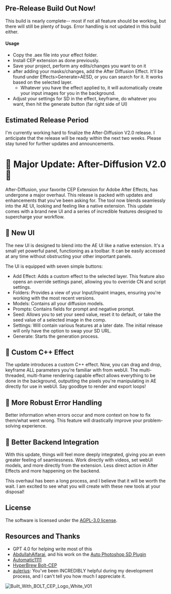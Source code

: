 ## Pre-Release Build Out Now!
This build is nearly complete-- most if not all feature should be working, but there will still be plenty of bugs. Error handling is not updated in this build either.
#### Usage 
- Copy the .aex file into your effect folder.
- Install CEP extension as done previously.
- Save your project, perform any edits/changes you want to on it
- after adding your masks/changes, add the After Diffusion Effect. It'll be found under Effects>Generate>AESD, or you can search for it. It works based on the selected layer.
  - Whatever you have the effect applied to, it will automatically create your input images for you in the background. 
- Adjust your settings for SD in the effect, keyframe, do whatever you want, then hit the generate button (far right side of UI)


## Estimated Release Period
I'm currently working hard to finalize the After-Diffusion V2.0 release. I anticipate that the release will be ready within the next two weeks. Please stay tuned for further updates and announcements.

# 🎉 Major Update: After-Diffusion V2.0 🎉

After-Diffusion, your favorite CEP Extension for Adobe After Effects, has undergone a major overhaul. This release is packed with updates and enhancements that you've been asking for. The tool now blends seamlessly into the AE UI, looking and feeling like a native extension. This update comes with a brand new UI and a series of incredible features designed to supercharge your workflow.

## 🎨 New UI
The new UI is designed to blend into the AE UI like a native extension. It's a small yet powerful panel, functioning as a toolbar. It can be easily accessed at any time without obstructing your other important panels.

The UI is equipped with seven simple buttons:

- Add Effect: Adds a custom effect to the selected layer. This feature also opens an override settings panel, allowing you to override CN and script settings.
- Folders: Provides a view of your Input/Inpaint images, ensuring you're working with the most recent versions.
- Models: Contains all your diffusion models.
- Prompts: Contains fields for prompt and negative prompt.
- Seed: Allows you to set your seed value, reset it to default, or take the seed value of a selected image in the comp.
- Settings: Will contain various features at a later date. The initial release will only have the option to swap your SD URL.
- Generate: Starts the generation process.

## 💪 Custom C++ Effect
The update introduces a custom C++ effect. Now, you can drag and drop, keyframe ALL parameters you're familiar with from webUI. The multi-threaded, multi-frame rendering capable effect allows everything to be done in the background, outputting the pixels you're manipulating in AE directly for use in webUI. Say goodbye to render and export loops!

## 🚦 More Robust Error Handling
Better information when errors occur and more context on how to fix them/what went wrong. This feature will drastically improve your problem-solving experience.

## 🔗 Better Backend Integration
With this update, things will feel more deeply integrated, giving you an even greater feeling of seamlessness. Work directly with videos, set webUI models, and more directly from the extension. Less direct action in After Effects and more happening on the backend.

This overhaul has been a long process, and I believe that it will be worth the wait. I am excited to see what you will create with these new tools at your disposal!

## License
The software is licensed under the [AGPL-3.0 license](https://github.com/Trentonom0r3/After-Diffusion/blob/main/LICENSE).

## Resources and Thanks
- GPT 4.0 for helping write most of this
- [AbdullahAlfaraj](https://github.com/AbdullahAlfaraj), and his work on the [Auto Photoshop SD Plugin](https://github.com/AbdullahAlfaraj/Auto-Photoshop-StableDiffusion-Plugin)
- [Automatic1111](https://github.com/AUTOMATIC1111/stable-diffusion-webui)
- [HyperBrew Bolt-CEP](https://github.com/hyperbrew/bolt-cep)
- [aulerius](https://github.com/aulerius): You've been INCREDIBLY helpful during my development process, and I can't tell you how much I appreciate it. 

![Built_With_BOLT_CEP_Logo_White_V01](https://github.com/Trentonom0r3/After-Diffusion/assets/130304830/53b7e99f-83d0-43e1-8082-59f7accde12b)

